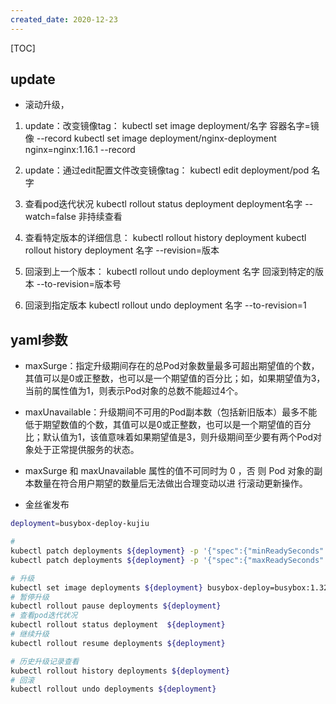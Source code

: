 ```yaml
---
created_date: 2020-12-23
---
```


[TOC]

## update
- 滚动升级，
1. update：改变镜像tag：
  kubectl set image deployment/名字 容器名字=镜像 --record
  kubectl set image deployment/nginx-deployment nginx=nginx:1.16.1 --record
  
2. update：通过edit配置文件改变镜像tag：
  kubectl edit deployment/pod 名字

3. 查看pod迭代状况
kubectl rollout status deployment deployment名字
--watch=false 非持续查看

4. 查看特定版本的详细信息：
  kubectl rollout history deployment
  kubectl rollout history deployment 名字 --revision=版本

5. 回滚到上一个版本：
  kubectl rollout undo deployment 名字
  回滚到特定的版本 --to-revision=版本号

6. 回滚到指定版本
kubectl rollout undo deployment 名字 --to-revision=1

## yaml参数
- maxSurge：指定升级期间存在的总Pod对象数量最多可超出期望值的个数，其值可以是0或正整数，也可以是一个期望值的百分比；如，如果期望值为3，当前的属性值为1，则表示Pod对象的总数不能超过4个。
- maxUnavailable：升级期间不可用的Pod副本数（包括新旧版本）最多不能低于期望数值的个数，其值可以是0或正整数，也可以是一个期望值的百分比；默认值为1，该值意味着如果期望值是3，则升级期间至少要有两个Pod对象处于正常提供服务的状态。

- maxSurge 和 maxUnavailable 属性的值不可同时为 0 ，否 则 Pod 对象的副本数量在符合用户期望的数量后无法做出合理变动以进 行滚动更新操作。

- 金丝雀发布
```bash
deployment=busybox-deploy-kujiu

# 
kubectl patch deployments ${deployment} -p '{"spec":{"minReadySeconds":5}}' # 默认值为0
kubectl patch deployments ${deployment} -p '{"spec":{"maxReadySeconds":3600}}'

# 升级
kubectl set image deployments ${deployment} busybox-deploy=busybox:1.32-musl
# 暂停升级
kubectl rollout pause deployments ${deployment}
# 查看pod迭代状况
kubectl rollout status deployment  ${deployment}
# 继续升级
kubectl rollout resume deployments ${deployment}

# 历史升级记录查看
kubectl rollout history deployments ${deployment}
# 回滚
kubectl rollout undo deployments ${deployment}


```